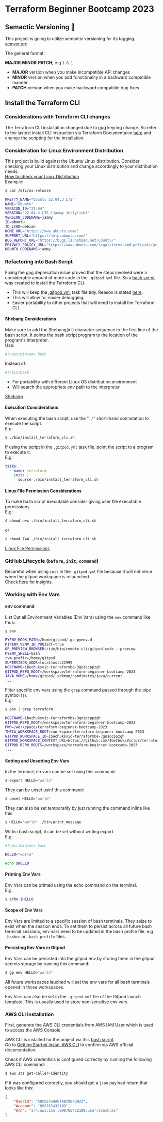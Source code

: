 # Terraform Beginner Bootcamp 2023

## Semactic Versioning :mage:

This project is going to utilize semantic versioning for its tagging.
[semver.org](https://semver.org)

The general format:

**MAJOR.MINOR.PATCH**, e.g `1.0.1`

- **MAJOR** version when you make incompatible API changes
- **MINOR** version when you add functionality in a backward compatible manner
- **PATCH** version when you make backward compatible bug fixes

## Install the Terraform CLI

### Considerations with Terraform CLI changes

The Terraform CLI installation changed due to gpg keyring change. So refer to the lastest install CLI instruction via Terraform Documentaion [here](https://developer.hashicorp.com/terraform/tutorials/aws-get-started/install-cli) and change the scripting for the installation.

### Consideration for Linux Environment Distribution

This project is build against the Ubuntu Linux distribution.
Consider checking your Linux distribution and change accordingly to your distribution needs.<br>
[How to check your Linux Distribution](https://www.cyberciti.biz/faq/how-to-check-os-version-in-linux-command-line/)<br>
Example:
```zsh
$ cat /etc/os-release

PRETTY_NAME="Ubuntu 22.04.3 LTS"
NAME="Ubuntu"
VERSION_ID="22.04"
VERSION="22.04.3 LTS (Jammy Jellyfish)"
VERSION_CODENAME=jammy
ID=ubuntu
ID_LIKE=debian
HOME_URL="https://www.ubuntu.com/"
SUPPORT_URL="https://help.ubuntu.com/"
BUG_REPORT_URL="https://bugs.launchpad.net/ubuntu/"
PRIVACY_POLICY_URL="https://www.ubuntu.com/legal/terms-and-policies/privacy-policy"
UBUNTU_CODENAME=jammy
```


### Refactoring into Bash Script

Fixing the gpg deprecation issue proved that the steps involved were a considerable amount of more code in the `.gitpod.yml` file. So a [bash script](./bin/install_terraform_cli.sh) was created to install the Terraform CLI.

- This will keep the [.gitpod.yml](./.gitpod.yml) task file tidy. Reason is stated [here](https://www.gitpod.io/docs/configure/workspaces/tasks).
- This will allow for easier debugging.
- Easier portability to other projects that will need to install the Terraform CLI.

#### Shebang Considerations

Make sure to add the Shebang(`#!`) character sequence to the first line of the bash script. It points the bash script program to the location of the program's interpreter.<br>
Use:
```sh
#!/usr/bin/env bash
```
Instead of:
```sh
#!/bin/bash
``` 
- For portability with different Linux OS distribution environment
- Will search the appropriate env path to the interpreter.<br>

[Shebang](https://en.wikipedia.org/wiki/Shebang_(Unix))

#### Execution Considerations
When executing the bash script, use the "`./`" short-hand connotation to execute the script.<br>
E.g:
```zsh
$ ./bin/install_terraform_cli.sh
```
If using the script in the `.gitpod.yml` task file, point the script to a program to execute it.<br>
E.g:
```yaml
tasks:
  - name: terraform
    init: |
      source ./bin/install_terraform_cli.sh
```


#### Linux File Permission Considerations
To make bash script executable consider giving user file executable permissions.<br>
E.g:
```zsh
$ chmod u+x ./bin/install_terraform_cli.sh
```
or<br>
```zsh
$ chmod 744 ./bin/install_terraform_cli.sh
```
[Linux File Permissions](https://en.wikipedia.org/wiki/Chmod)


### GitHub Lifecycle (`before`, `init`, `command`)

Becareful when using `init` in the `.gitpod.yml` file because it will not rerun when the gitpod workspace is relaunched.<br>
Check [here](https://www.gitpod.io/docs/configure/workspaces/tasks) for insights.

### Working with Env Vars

#### env command

List Out all Environment Variables (Env Vars) using the `env` command like thus:

```zsh
$ env

PYENV_HOOK_PATH=/home/gitpod/.gp_pyenv.d
PIPENV_VENV_IN_PROJECT=true
GP_PREVIEW_BROWSER=/ide/bin/remote-cli/gitpod-code --preview
PYENV_SHELL=bash
rvm_prefix=/home/gitpod
SUPERVISOR_ADDR=localhost:22999
HOSTNAME=ibechuksvic-terraformbe-3gn1ocppzgh
GITPOD_REPO_ROOT=/workspace/terraform-beginner-bootcamp-2023
JAVA_HOME=/home/gitpod/.sdkman/candidates/java/current
...
```

Filter specific env vars using the `grep` command passed through the pipe symbol (`|`).<br>
E.g:
```zsh
$ env | grep terraform

HOSTNAME=ibechuksvic-terraformbe-3gn1ocppzgh
GITPOD_REPO_ROOT=/workspace/terraform-beginner-bootcamp-2023
PWD=/workspace/terraform-beginner-bootcamp-2023
THEIA_WORKSPACE_ROOT=/workspace/terraform-beginner-bootcamp-2023
GITPOD_WORKSPACE_ID=ibechuksvic-terraformbe-3gn1ocppzgh
GITPOD_WORKSPACE_CONTEXT_URL=https://github.com/IbeChuksVictor/terraform-beginner-bootcamp-2023/tree/5-project-root-env-var
GITPOD_REPO_ROOTS=/workspace/terraform-beginner-bootcamp-2023
...
```

#### Setting and Unsetting Env Vars

In the terminal, en vars can be set using this command:
```zsh
$ export HELLO="world"
```
They can be unset usinf this command:
```zsh
$ unset HELLO="world"
```
They can also be set temporarily by just running the command inline like this:
```zsh
$ HELLO="world" ./bin/print_message
```

Within bash script, it can be set without writing export.<br>
E.g:
```sh
#!/usr/bin/env bash

HELLO="world"

echo $HELLO
```
#### Printing Env Vars

Env Vars can be printed using the echo command on the terminal.<br>
E.g:
```zsh
$ echo $HELLO
```

#### Scope of Env Vars
Env Vars are limited to a specific session of bash terminals. They seize to exist when the session ends. To set them to persist across all future bash terminal sessions, env vars need to be updated in the bash profile file. e.g `.bashrc` or `.bash_profile` files.

#### Persisting Env Vars in Gitpod

Env Vars can be persisted into the gitpod env by storing them in the gitpod secrets storage by running this command:
```zsh
$ gp env HELLO="world"
```
All future workspaces lauched will set the env vars for all bash terminals opened in those workspaces.

Env Vars can also be set in the `.gitpod.yml` file of the Gitpod launch template. This is usually used to store non-sensitive env vars.


### AWS CLI installation

First, generate the AWS CLI credentials from AWS IAM User which is used to access the AWS Console.

AWS CLI is installed for the project via this [bash script](./bin/install_aws_cli.sh).<br>
Go to
[Getting Started Install AWS CLI](https://docs.aws.amazon.com/cli/latest/userguide/getting-started-install.html) to confirm via AWS official documentation.

Check if AWS credentials is configured correctly by running the following AWS CLI command:
```zsh
$ aws sts get-caller-identity
```

If it was configured correctly, you should get a `json` payload return that looks like this:
```json
{
    "UserId": "ABCDEFGHAB1ABCDEFGH2Z",
    "Account": "098765432109",
    "Arn": "arn:aws:iam::098765432109:user/ibechuks"
}
```


